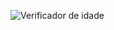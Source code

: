 ![Verificador de idade](https://github.com/user-attachments/assets/90913697-a58d-4732-a4f4-5c620be32a43)
